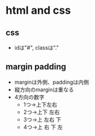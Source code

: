 # html and css

## css

* idは"#", classは"."

## margin padding

* marginは外側、paddingは内側
* 縦方向のmarginは重なる
* 4方向の数字
  * 1つ→上下左右
  * 2つ→上下 左右
  * 3つ→上 左右 下
  * 4つ→上 右 下 左
